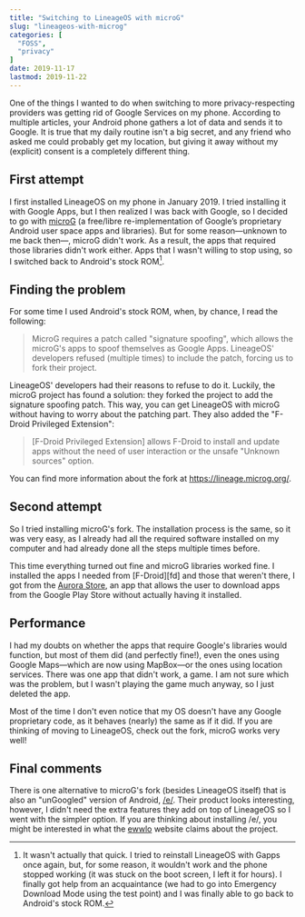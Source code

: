 ```yaml
---
title: "Switching to LineageOS with microG"
slug: "lineageos-with-microg"
categories: [
  "FOSS",
  "privacy"
]
date: 2019-11-17
lastmod: 2019-11-22
---
```


One of the things I wanted to do when switching to more privacy-respecting
providers was getting rid of Google Services on my phone. According to multiple
articles, your Android phone gathers a lot of data and sends it to Google. It is
true that my daily routine isn't a big secret, and any friend who asked me could
probably get my location, but giving it away without my (explicit) consent is a
completely different thing.

## First attempt

I first installed LineageOS on my phone in January 2019. I tried installing it
with Google Apps, but I then realized I was back with Google, so I decided to go
with [microG][mg] (a free/libre re-implementation of Google’s proprietary
Android user space apps and libraries). But for some reason—unknown to me back
then—, microG didn't work. As a result, the apps that required those libraries
didn't work either. Apps that I wasn't willing to stop using, so I switched back
to Android's stock ROM[^note].

[^note]: It wasn't actually that quick. I tried to reinstall LineageOS with
  Gapps once again, but, for some reason, it wouldn't work and the phone stopped
  working (it was stuck on the boot screen, I left it for hours). I finally got
  help from an acquaintance (we had to go into Emergency Download Mode using the
  test point) and I was finally able to go back to Android's stock ROM.

## Finding the problem

For some time I used Android's stock ROM, when, by chance, I read the following:

> MicroG requires a patch called "signature spoofing", which allows the microG's
> apps to spoof themselves as Google Apps. LineageOS' developers refused
> (multiple times) to include the patch, forcing us to fork their project.

LineageOS' developers had their reasons to refuse to do it. Luckily, the microG
project has found a solution: they forked the project to add the signature
spoofing patch. This way, you can get LineageOS with microG without having to
worry about the patching part. They also added the "F-Droid Privileged
Extension":

> [F-Droid Privileged Extension] allows F-Droid to install and update apps
> without the need of user interaction or the unsafe "Unknown sources" option.

You can find more information about the fork at <https://lineage.microg.org/>.

## Second attempt

So I tried installing microG's fork. The installation process is the same, so it
was very easy, as I already had all the required software installed on my
computer and had already done all the steps multiple times before.

This time everything turned out fine and microG libraries worked fine. I
installed the apps I needed from [F-Droid][fd] and those that weren't there, I
got from the [Aurora Store][as], an app that allows the user to download apps
from the Google Play Store without actually having it installed.

## Performance

I had my doubts on whether the apps that require Google's libraries would
function, but most of them did (and perfectly fine!), even the ones using Google
Maps—which are now using MapBox—or the ones using location services. There was
one app that didn't work, a game. I am not sure which was the problem, but I
wasn't playing the game much anyway, so I just deleted the app.

Most of the time I don't even notice that my OS doesn't have any Google
proprietary code, as it behaves (nearly) the same as if it did. If you are
thinking of moving to LineageOS, check out the fork, microG works very well!

## Final comments

There is one alternative to microG's fork (besides LineageOS itself) that is
also an "unGoogled" version of Android, [/e/][e]. Their product looks
interesting, however, I didn't need the extra features they add on top of
LineageOS so I went with the simpler option. If you are thinking about
installing /e/, you might be interested in what the [ewwlo][ew] website claims
about the project.


[mg]: <https://microg.org> "microG"
[gd]: <https://f-droid.org> "F-Droid"
[as]: <https://auroraoss.com> "Aurora Store"
[e]: <https://e.foundation/> "/e/ Foundation"
[ew]: <https://ewwlo.xyz/> "ewwlo"

